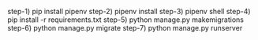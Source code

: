 step-1) pip install pipenv
step-2) pipenv install
step-3) pipenv shell
step-4) pip install -r requirements.txt
step-5) python manage.py makemigrations
step-6) python manage.py migrate
step-7) python manage.py runserver
